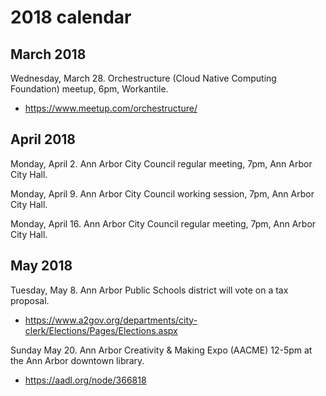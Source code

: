 # 2018 calendar

## March 2018

Wednesday, March 28. Orchestructure (Cloud Native Computing Foundation) meetup, 6pm, Workantile.

* https://www.meetup.com/orchestructure/

## April 2018

Monday, April 2. Ann Arbor City Council regular meeting, 7pm, Ann Arbor City Hall.

Monday, April 9. Ann Arbor City Council working session, 7pm, Ann Arbor City Hall.

Monday, April 16. Ann Arbor City Council regular meeting, 7pm, Ann Arbor City Hall.

## May 2018

Tuesday, May 8. Ann Arbor Public Schools district will vote on a tax proposal. 

* https://www.a2gov.org/departments/city-clerk/Elections/Pages/Elections.aspx

Sunday May 20. Ann Arbor Creativity & Making Expo (AACME) 12-5pm at the Ann Arbor downtown library.

* https://aadl.org/node/366818
